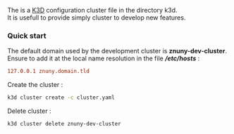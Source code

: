 
The is a [K3D]() configuration cluster file in the directory k3d.  
It is usefull to provide simply cluster to develop new features.

### Quick start

The default domain used by the development cluster is **znuny-dev-cluster**.  
Ensure to add it at the local name resolution in the file ***/etc/hosts*** :

```ini
127.0.0.1 znuny.domain.tld
```

Create the cluster :

```bash
k3d cluster create -c cluster.yaml
```

Delete cluster :

```bash
k3d cluster delete znuny-dev-cluster
```


